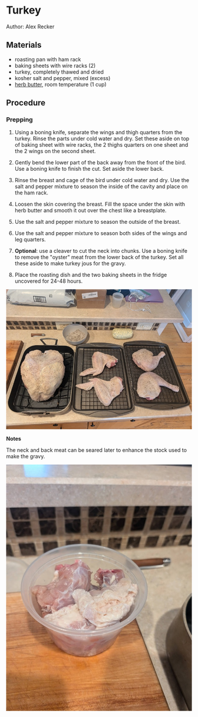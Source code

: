 # Turkey

Author: Alex Recker

## Materials

- roasting pan with ham rack
- baking sheets with wire racks (2)
- turkey, completely thawed and dried
- kosher salt and pepper, mixed (excess)
- [herb butter](./herb-butter.md), room temperature (1 cup)

## Procedure

### Prepping

1. Using a boning knife, separate the wings and thigh quarters from the turkey.  Rinse the parts under cold water and dry.  Set these aside on top of baking sheet with wire racks, the 2 thighs quarters on one sheet and the 2 wings on the second sheet.

2. Gently bend the lower part of the back away from the front of the bird.  Use a boning knife to finish the cut.  Set aside the lower back.

3. Rinse the breast and cage of the bird under cold water and dry.  Use the salt and pepper mixture to season the inside of the cavity and place on the ham rack.

4. Loosen the skin covering the breast.  Fill the space under the skin with herb butter and smooth it out over the chest like a breastplate.

5. Use the salt and pepper mixture to season the outside of the breast.

6. Use the salt and pepper mixture to season both sides of the wings and leg quarters.

7. **Optional**: use a cleaver to cut the neck into chunks.  Use a boning knife to remove the "oyster" meat from the lower back of the turkey.  Set all these aside to make turkey jous for the gravy.

8. Place the roasting dish and the two baking sheets in the fridge uncovered for 24-48 hours.

![](../images/turkey-prep.jpg)

**Notes**

The neck and back meat can be seared later to enhance the stock used to make the gravy.

![](../images/turkey-jous-parts.jpg)
